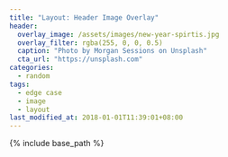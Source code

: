 ```yaml
---
title: "Layout: Header Image Overlay"
header:
  overlay_image: /assets/images/new-year-spirtis.jpg
  overlay_filter: rgba(255, 0, 0, 0.5)
  caption: "Photo by Morgan Sessions on Unsplash"
  cta_url: "https://unsplash.com"
categories:
  - random
tags:
  - edge case
  - image
  - layout
last_modified_at: 2018-01-01T11:39:01+08:00
---
```


{% include base_path %}

